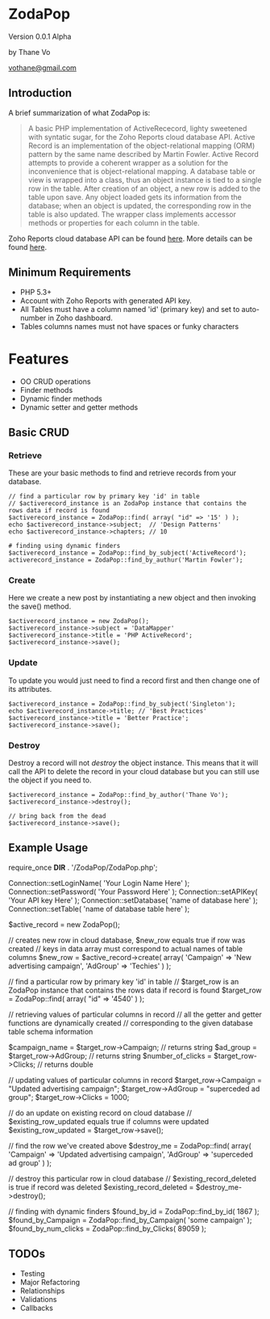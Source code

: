 # ZodaPop #

Version 0.0.1 Alpha

by Thane Vo

<vothane@gmail.com>

## Introduction ##

A brief summarization of what ZodaPop is:

> A basic PHP implementation of ActiveRececord, lighty sweetened with syntatic sugar, for the Zoho Reports cloud database API.
> Active Record is an implementation of the object-relational mapping (ORM) pattern by the same name described by Martin Fowler.
> Active Record attempts to provide a coherent wrapper as a solution for the inconvenience that is object-relational mapping.
> A database table or view is wrapped into a class, thus an object instance is tied to a single row in the table. 
> After creation of an object, a new row is added to the table upon save. Any object loaded gets its information from the database; 
> when an object is updated, the corresponding row in the table is also updated. The wrapper class implements accessor methods or 
> properties for each column in the table.

Zoho Reports cloud database API can be found [here](http://zohoreportsapi.wiki.zoho.com/).
More details can be found [here](http://en.wikipedia.org/wiki/Active_record_pattern).

## Minimum Requirements ##

- PHP 5.3+
- Account with Zoho Reports with generated API key.
- All Tables must have a column named 'id' (primary key) and set to auto-number in Zoho dashboard.
- Tables columns names must not have spaces or funky characters
 
# Features ##

- OO CRUD operations
- Finder methods
- Dynamic finder methods
- Dynamic setter and getter methods

## Basic CRUD ##

### Retrieve ###
These are your basic methods to find and retrieve records from your database.

	// find a particular row by primary key 'id' in table
	// $activerecord_instance is an ZodaPop instance that contains the rows data if record is found
	$activerecord_instance = ZodaPop::find( array( "id" => '15' ) );
	echo $activerecord_instance->subject;  // 'Design Patterns'
	echo $activerecord_instance->chapters; // 10

	# finding using dynamic finders
	$activerecord_instance = ZodaPop::find_by_subject('ActiveRecord');
	activerecord_instance = ZodaPop::find_by_authur('Martin Fowler');

### Create ###
Here we create a new post by instantiating a new object and then invoking the save() method.

	$activerecord_instance = new ZodaPop();
	$activerecord_instance->subject = 'DataMapper'
	$activerecord_instance->title = 'PHP ActiveRecord';
	$activerecord_instance->save();

### Update ###
To update you would just need to find a record first and then change one of its attributes.

	$activerecord_instance = ZodaPop::find_by_subject('Singleton');
	echo $activerecord_instance->title; // 'Best Practices'
	$activerecord_instance->title = 'Better Practice';
	$activerecord_instance->save();

### Destroy ###
Destroy a record will not *destroy* the object instance. This means that it will call the API to delete
the record in your cloud database but you can still use the object if you need to.

	$activerecord_instance = ZodaPop::find_by_author('Thane Vo');
	$activerecord_instance->destroy();
	
	// bring back from the dead
    $activerecord_instance->save();
	
## Example Usage ##

require_once __DIR__ . '/ZodaPop/ZodaPop.php';

Connection::setLoginName( 'Your Login Name Here' );
Connection::setPassword( 'Your Password Here' );
Connection::setAPIKey( 'Your API key Here' );
Connection::setDatabase( 'name of database here' );
Connection::setTable( 'name of database table here' );

$active_record = new ZodaPop();

// creates new row in cloud database, $new_row equals true if row was created
// keys in data array must correspond to actual names of table columns
$new_row = $active_record->create( array( 'Campaign' => 'New advertising campaign', 'AdGroup' => 'Techies' ) );

// find a particular row by primary key 'id' in table
// $target_row is an ZodaPop instance that contains the rows data if record is found
$target_row = ZodaPop::find( array( "id" => '4540' ) );

// retrieving values of particular columns in record
// all the getter and getter functions are dynamically created
// corresponding to the given database table schema information

$campaign_name = $target_row->Campaign; // returns string
$ad_group = $target_row->AdGroup; // returns string
$number_of_clicks = $target_row->Clicks; // returns double

// updating values of particular columns in record
$target_row->Campaign = "Updated advertising campaign";
$target_row->AdGroup = "superceded ad group";
$target_row->Clicks = 1000;

// do an update on existing record on cloud database
// $existing_row_updated equals true if columns were updated
$existing_row_updated = $target_row->save();

// find the row we've created above
$destroy_me = ZodaPop::find( array( 'Campaign' => 'Updated advertising campaign', 'AdGroup' => 'superceded ad group' ) );

// destroy this particular row in cloud database
// $existing_record_deleted is true if record was deleted
$existing_record_deleted = $destroy_me->destroy();

// finding with dynamic finders
$found_by_id = ZodaPop::find_by_id( 1867 );
$found_by_Campaign = ZodaPop::find_by_Campaign( 'some campaign' );
$found_by_num_clicks = ZodaPop::find_by_Clicks( 89059 );

## TODOs ##

- Testing
- Major Refactoring 
- Relationships
- Validations
- Callbacks